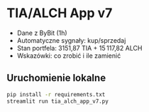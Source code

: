 # TIA/ALCH App v7

- Dane z ByBit (1h)
- Automatyczne sygnały: kup/sprzedaj
- Stan portfela: 3151,87 TIA + 15 117,82 ALCH
- Wskazówki: co zrobić i ile zamienić

## Uruchomienie lokalne
```bash
pip install -r requirements.txt
streamlit run tia_alch_app_v7.py
```